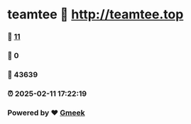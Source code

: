 # teamtee :link: http://teamtee.top 
### :page_facing_up: [11](http://teamtee.top/tag.html) 
### :speech_balloon: 0 
### :hibiscus: 43639 
### :alarm_clock: 2025-02-11 17:22:19 
### Powered by :heart: [Gmeek](https://github.com/Meekdai/Gmeek)
